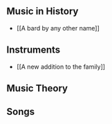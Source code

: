 ## Music in History
- [[A bard by any other name]]
## Instruments
- [[A new addition to the family]]
## Music Theory

## Songs